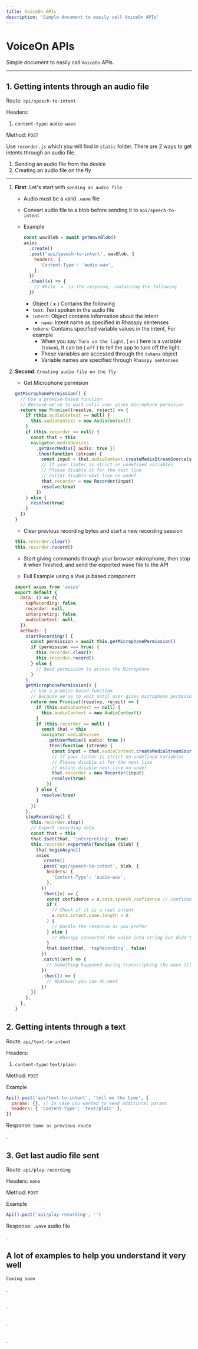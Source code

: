 ```yaml
---
title: VoiceOn APIs
description: 'Simple document to easily call VoiceOn APIs'
---
```


# VoiceOn APIs

Simple document to easily call `VoiceOn` APIs.

---

## 1. Getting intents through an audio file

Route: `api/speech-to-intent`

Headers:

1. `content-type`: `audio-wave`

Method: `POST`

Use `recorder.js` which you will find in `static` folder. There are 2 ways to get intents through an audio file.

1. Sending an audio file from the device
2. Creating an audio file on the fly

---

1. **First**: Let's start with `sending an audio file`

   - Audio must be a valid `.wave` file
   - Convert audio file to a blob before sending it to `api/speech-to-intent`
   - Example

     ```javascript
     const wavBlob = await getWaveBlob()
     axios
       .create()
       .post('api/speech-to-intent', wavBlob, {
         headers: {
           'Content-Type': 'audio-wav',
         },
       })
       .then((x) => {
         // While `x` is the response, containing the following
       })
     ```

     - Object ( **`x`** ) Contains the following
     - `text`: Text spoken in the audio file
     - `intent`: Object contains information about the intent
       - `name`: Intent name as specified in Rhasspy sentenses
     - `tokens`: Contains specified variable values in the intent, For example
       - When you say: `Turn on the light`, ( `on` ) here is a variable (`token`), It can be ( `off` ) to tell the app to turn off the light.
       - These variables are accessed through the `tokens` object
       - Variable names are specified through `Rhasspy sentenses`

2. **Second**: `Creating audio file on the fly`

   - Get Microphone permision

   ```javascript
   getMicrophonePermission() {
     // Use a promise-based function
     // Because we've to wait until user gives microphone permision
     return new Promise((resolve, reject) => {
       if (this.audioContext == null) {
         this.audioContext = new AudioContext()
       }
       if (this.recorder == null) {
         const that = this
         navigator.mediaDevices
           .getUserMedia({ audio: true })
           .then(function (stream) {
             const input = that.audioContext.createMediaStreamSource(stream)
             // If your linter is strict on undefined variables
             // Please disable it for the next line
             // eslint-disable-next-line no-undef
             that.recorder = new Recorder(input)
             resolve(true)
           })
       } else {
         resolve(true)
       }
     })
   }
   ```

   - Clear previous recording bytes and start a new recording session

   ```javascript
   this.recorder.clear()
   this.recorder.record()
   ```

   - Start giving commands through your browser microphone, then stop it when finished, and send the exported wave file to the API

   - Full Example using a Vue.js based component

   ```javascript
   import axios from 'axios'
   export default {
     data: () => ({
       tapRecording: false,
       recorder: null,
       interpreting: false,
       audioContext: null,
     }),
     methods: {
       startRecording() {
         const permission = await this.getMicrophonePermission()
         if (permission === true) {
           this.recorder.clear()
           this.recorder.record()
         } else {
           // Need permission to access the Microphone
         }
       },
       getMicrophonePermission() {
         // Use a promise-based function
         // Because we've to wait until user gives microphone permision
         return new Promise((resolve, reject) => {
           if (this.audioContext == null) {
             this.audioContext = new AudioContext()
           }
           if (this.recorder == null) {
             const that = this
             navigator.mediaDevices
               .getUserMedia({ audio: true })
               .then(function (stream) {
                 const input = that.audioContext.createMediaStreamSource(stream)
                 // If your linter is strict on undefined variables
                 // Please disable it for the next line
                 // eslint-disable-next-line no-undef
                 that.recorder = new Recorder(input)
                 resolve(true)
               })
           } else {
             resolve(true)
           }
         })
       },
       stopRecording() {
         this.recorder.stop()
         // Export recording data
         const that = this
         that.$set(that, 'interpreting', true)
         this.recorder.exportWAV(function (blob) {
           that.beginAsync()
           axios
             .create()
             .post('api/speech-to-intent', blob, {
               headers: {
                 'Content-Type': 'audio-wav',
               },
             })
             .then((x) => {
               const confidence = x.data.speech_confidence // confidence is how much Rhasspy is sure about this intent?
               if (
                 // Check if it is a real intent
                 x.data.intent.name.length > 0
               ) {
                 // Handle the response as you prefer
               } else {
                 // Rhasspy converted the voice into string but didn't recognize any knonwn intent in the voice
               }
               that.$set(that, 'tapRecording', false)
             })
             .catch((err) => {
               // Something happened during transcripting the wave file
             })
             .then(() => {
               // Whatever you can do next
             })
         })
       },
     },
   }
   ```

## 2. Getting intents through a text

Route: `api/text-to-intent`

Headers:

1. `content-type`: `text/plain`

Method: `POST`

Example

```javascript
Api().post('api/text-to-intent', 'tell me the time', {
  params: {}, // In case you wanted to send additional params
  headers: { 'Content-Type': 'text/plain' },
})
```

Response: `Same as previous route`

.

## 3. Get last audio file sent

Route: `api/play-recording`

Headers: `none`

Method: `POST`

Example

```javascript
Api().post('api/play-recording', '')
```

Response: `.wave` audio file

.

## A lot of examples to help you understand it very well

`Coming soon`

.

##

.

##

.

##

.
